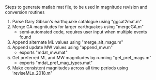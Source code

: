 Steps to generate matlab mat file, to be used in magnitude revision and conversion routines

1) Parse Gary Gibson's earthquake catalogue using "ggcat2mat.m"
2) Merge GA magnitudes for larger earthquakes using "mergeGA.m"
	- semi-automated code, requires user input when multiple events found
3) Append alternate ML values using "merge_alt_mags.m"
4) Append update MW values using "append_mw.m"
	- exports "mdat_mw.mat"
5) Get preferred ML and MW magnitudes by running "get_pref_mags.m"
	- exports "mdat_pref_mag_types.mat"
6) Make consistent magnitudes across all time periods using 'reviseMLs_2018.m"
